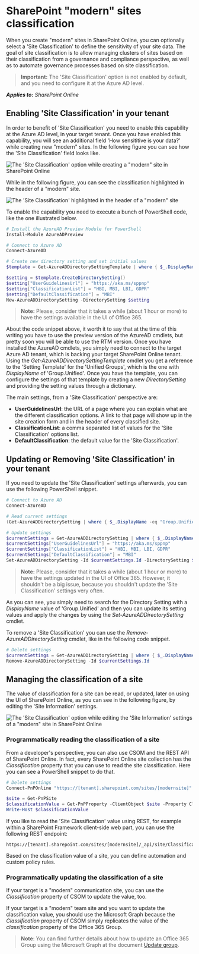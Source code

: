 # SharePoint "modern" sites classification
When you create "modern" sites in SharePoint Online, you can optionally select a 'Site Classification' to define the sensitivity of your site data. The goal of site classification is to allow managing clusters of sites based on their classification from a governance and compliance perspective, as well as to automate governance processes based on site classification.

>**Important:** 
The 'Site Classification' option is not enabled by default, and you need to configure it at the Azure AD level.

_**Applies to:** SharePoint Online_

## Enabling 'Site Classification' in your tenant
<a name="sectionSection0"> </a>
In order to benefit of 'Site Classification' you need to enable this capability at the Azure AD level, in your target tenant. Once you have enabled this capability, you will see an additional field 'How sensititive is your data?' while creating new "modern" sites. In the following figure you can see how the 'Site Classification' field looks like.

![The 'Site Classification' option while creating a "modern" site in SharePoint Online](media/modern-experiences/site-classification-ui.png)

While in the following figure, you can see the classification highlighted in the header of a "modern" site.

![The 'Site Classification' highlighted in the header of a "modern" site](media/modern-experiences/site-classification-ui-output.png)

To enable the capability you need to execute a bunch of PowerShell code, like the one illustrated below.

```PowerShell
# Install the AzureAD Preview Module for PowerShell
Install-Module AzureADPreview

# Connect to Azure AD
Connect-AzureAD

# Create new directory setting and set initial values
$template = Get-AzureADDirectorySettingTemplate | where { $_.DisplayName -eq "Group.Unified" }

$setting = $template.CreateDirectorySetting()
$setting["UserGuidelinesUrl"] = "https://aka.ms/sppnp"
$setting["ClassificationList"] = "HBI, MBI, LBI, GDPR"
$setting["DefaultClassification"] = "MBI"
New-AzureADDirectorySetting -DirectorySetting $setting

```

>**Note:** 
Please, consider that it takes a while (about 1 hour or more) to have the settings available in the UI of Office 365.

About the code snippet above, it worth it to say that at the time of this writing you have to use the preview version of the AzureAD cmdlets, but pretty soon you will be able to use the RTM version.
Once you have installed the AzureAD cmdlets, you simply need to connect to the target Azure AD tenant, which is backing your target SharePoint Online tenant.
Using the _Get-AzureADDirectorySettingTemplate_ cmdlet you get a reference to the 'Setting Template' for the 'Unified Groups', which is the one with _DisplayName_ of 'Group.Unified'.
Once you have the template, you can configure the settings of that template by creating a new _DirectorySetting_ and providing the setting values through a dictionary.

The main settings, from a 'Site Classification' perspective are:
* **UserGuidelinesUrl**: the URL of a page where you can explain what are the different classification options. A link to that page will show up in the site creation form and in the header of every classified site.
* **ClassificationList**: a comma separated list of values for the 'Site Classification' options list.
* **DefaultClassification**: the default value for the 'Site Classification'.

## Updating or Removing 'Site Classification' in your tenant
<a name="sectionSection1"> </a>
If you need to update the 'Site Classification' settings afterwards, you can use the following PowerShell snippet.

```PowerShell
# Connect to Azure AD
Connect-AzureAD

# Read current settings
(Get-AzureADDirectorySetting | where { $_.DisplayName -eq "Group.Unified" }).Values

# Update settings
$currentSettings = Get-AzureADDirectorySetting | where { $_.DisplayName -eq "Group.Unified" }
$currentSettings["UserGuidelinesUrl"] = "https://aka.ms/sppnp"
$currentSettings["ClassificationList"] = "HBI, MBI, LBI, GDPR"
$currentSettings["DefaultClassification"] = "MBI"
Set-AzureADDirectorySetting -Id $currentSettings.Id -DirectorySetting $currentSettings

```

>**Note:** 
Please, consider that it takes a while (about 1 hour or more) to have the settings updated in the UI of Office 365. However, it shouldn't be a big issue, because you shouldn't update the 'Site Classification' settings very often.

As you can see, you simply need to search for the Directory Setting with a _DisplayName_ value of 'Group.Unified' and then you can update its setting values and apply the changes by using the _Set-AzureADDirectorySetting_ cmdlet.

To remove a 'Site Classification' you can use the _Remove-AzureADDirectorySetting_ cmdlet, like in the following code snippet.

```PowerShell
# Delete settings
$currentSettings = Get-AzureADDirectorySetting | where { $_.DisplayName -eq "Group.Unified" }
Remove-AzureADDirectorySetting -Id $currentSettings.Id
```

## Managing the classification of a site
<a name="sectionSection2"> </a>
The value of classification for a site can be read, or updated, later on using the UI of SharePoint Online, as you can see in the following figure, by editing the 'Site Information' settings.

![The 'Site Classification' option while editing the 'Site Information' settings of a "modern" site in SharePoint Online](media/modern-experiences/site-classification-update-ui.png)

### Programmatically reading the classification of a site
<a name="sectionSection3"> </a>
From a developer's perspective, you can also use CSOM and the REST API of SharePoint Online. In fact, every SharePoint Online site collection has the _Classification_ property that you can use to read the site classification. Here you can see a PowerShell snippet to do that.

```PowerShell
# Delete settings
Connect-PnPOnline "https://[tenant].sharepoint.com/sites/[modernsite]" -Credentials [credentials]

$site = Get-PnPSite
$classificationValue = Get-PnPProperty -ClientObject $site -Property Classification
Write-Host $classificationValue
```

If you like to read the 'Site Classification' value using REST, for example within a SharePoint Framework client-side web part, you can use the following REST endpoint:

```TEXT
https://[tenant].sharepoint.com/sites/[modernsite]/_api/site/Classification
```

Based on the classification value of a site, you can define automation and custom policy rules.

### Programmatically updating the classification of a site
<a name="sectionSection4"> </a>
If your target is a  "modern" communication site, you can use the _Classification_ property of CSOM to update the value, too.

If your target is a "modern" team site and you want to update the classification value, you should use the Microsoft Graph because the _Classification_ property of CSOM simply replicates the value of the _classification_ property of the Office 365 Group.

> **Note**: You can find further details about how to update an Office 365 Group using the Microsoft Graph at the document [Update group](https://developer.microsoft.com/en-us/graph/docs/api-reference/v1.0/api/group_update).
